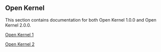 ## Open Kernel

This section contains documentation for both Open Kernel 1.0.0 and Open Kernel 2.0.0.

[Open Kernel 1](https://ocawesome101.github.io/open-kernel/v1/)

[Open Kernel 2](https://ocawesome101.github.io/open-kernel/v2/)
